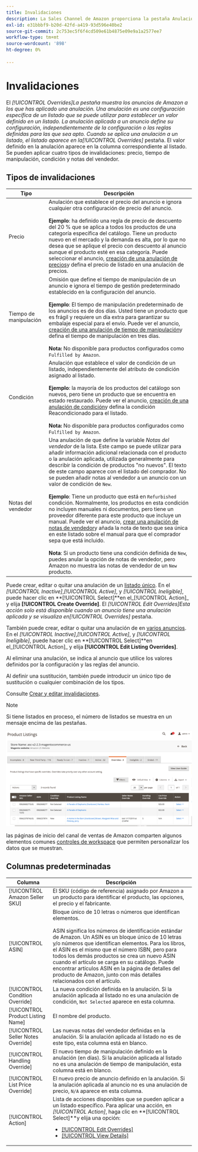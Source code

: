 ```yaml
---
title: Invalidaciones
description: La Sales Channel de Amazon proporciona la pestaña Anulaciones para ayudarle a identificar y administrar cómo aplica las anulaciones en los anuncios de Amazon.
exl-id: e31bbbf9-b20d-42fd-a419-93d596e40be2
source-git-commit: 2c753ec5f6f4cd509e61b4875e09e9a1a2577ee7
workflow-type: tm+mt
source-wordcount: '898'
ht-degree: 0%

---
```


# Invalidaciones

El _[!UICONTROL Overrides]_La pestaña muestra los anuncios de Amazon a los que has aplicado una anulación. Una anulación es una configuración específica de un listado que se puede utilizar para establecer un valor definido en un listado. La anulación aplicada a un anuncio define su configuración, independientemente de la configuración o las reglas definidas para las que sea apto. Cuando se aplica una anulación a un listado, el listado aparece en la_[!UICONTROL Overrides]_ pestaña. El valor definido en la anulación aparece en la columna correspondiente al listado. Se pueden aplicar cuatro tipos de invalidaciones: precio, tiempo de manipulación, condición y notas del vendedor.

## Tipos de invalidaciones

| Tipo | Descripción |
|---|---|
| Precio | Anulación que establece el precio del anuncio e ignora cualquier otra configuración de precio del anuncio. <br><br>**Ejemplo**: ha definido una regla de precio de descuento del 20 % que se aplica a todos los productos de una categoría específica del catálogo. Tiene un producto nuevo en el mercado y la demanda es alta, por lo que no desea que se aplique el precio con descuento al anuncio aunque el producto esté en esa categoría. Puede seleccionar el anuncio, [creación de una anulación de precios](./creating-editing-overrides.md#edit-override-single-listing)y defina el precio de listado en una anulación de precios. |
| Tiempo de manipulación | Omisión que define el tiempo de manipulación de un anuncio e ignora el tiempo de gestión predeterminado establecido en la configuración del anuncio.<br><br>**Ejemplo**: El tiempo de manipulación predeterminado de los anuncios es de dos días. Usted tiene un producto que es frágil y requiere un día extra para garantizar su embalaje especial para el envío. Puede ver el anuncio, [creación de una anulación de tiempo de manipulación](./creating-editing-overrides.md#edit-override-single-listing)y defina el tiempo de manipulación en tres días.<br><br>**Nota:** No disponible para productos configurados como `Fulfilled by Amazon`. |
| Condición | Anulación que establece el valor de condición de un listado, independientemente del atributo de condición asignado al listado.<br><br>**Ejemplo**: la mayoría de los productos del catálogo son nuevos, pero tiene un producto que se encuentra en estado restaurado. Puede ver el anuncio, [creación de una anulación de condición](./creating-editing-overrides.md#edit-override-single-listing)y defina la condición Reacondicionado para el listado.<br><br>**Nota:** No disponible para productos configurados como `Fulfilled by Amazon`. |
| Notas del vendedor | Una anulación de que define la variable _Notas del vendedor_ de la lista. Este campo se puede utilizar para añadir información adicional relacionada con el producto o la anulación aplicada, utilizada generalmente para describir la condición de productos &quot;no nuevos&quot;. El texto de este campo aparece con el listado del comprador. No se pueden añadir notas al vendedor a un anuncio con un valor de condición de `New`. <br><br>**Ejemplo**: Tiene un producto que está en `Refurbished` condición. Normalmente, los productos en esta condición no incluyen manuales ni documentos, pero tiene un proveedor diferente para este producto que incluye un manual. Puede ver el anuncio, [crear una anulación de notas de vendedor](./creating-editing-overrides.md#edit-override-single-listing)y añada la nota de texto que sea única en este listado sobre el manual para que el comprador sepa que está incluido.<br><br>**Nota**: Si un producto tiene una condición definida de `New`, puedes anular la opción de notas de vendedor, pero Amazon no muestra las notas de vendedor de un `New` producto. |

Puede crear, editar o quitar una anulación de un [listado único](./creating-editing-overrides.md#edit-override-single-listing). En el _[!UICONTROL Inactive]_,_[!UICONTROL Active]_, y _[!UICONTROL Ineligible]_, puede hacer clic en **[!UICONTROL Select]**en el_[!UICONTROL Action]_ y elija **[!UICONTROL Create Override]**. El _[!UICONTROL Edit Overrides]_Esta acción solo está disponible cuando un anuncio tiene una anulación aplicada y se visualiza en_[!UICONTROL Overrides]_ pestaña.

También puede crear, editar o quitar una anulación de en [varios anuncios](./creating-editing-overrides.md#edit-override-multiple-listings). En el _[!UICONTROL Inactive]_,_[!UICONTROL Active]_, y _[!UICONTROL Ineligible]_, puede hacer clic en **[!UICONTROL Select]**en el_[!UICONTROL Action]_ y elija **[!UICONTROL Edit Listing Overrides]**.

Al eliminar una anulación, se indica al anuncio que utilice los valores definidos por la configuración y las reglas del anuncio.

Al definir una sustitución, también puede introducir un único tipo de sustitución o cualquier combinación de los tipos.

Consulte [Crear y editar invalidaciones](./creating-editing-overrides.md).

>[!NOTE]
>
>Si tiene listados en proceso, el número de listados se muestra en un mensaje encima de las pestañas.

![Pestaña Invalidaciones](assets/amazon-overrides.png)

las páginas de inicio del canal de ventas de Amazon comparten algunos elementos comunes [controles de workspace](./workspace-controls.md) que permiten personalizar los datos que se muestran.

## Columnas predeterminadas

| Columna | Descripción |
|---|---|
| [!UICONTROL Amazon Seller SKU] | El SKU (código de referencia) asignado por Amazon a un producto para identificar el producto, las opciones, el precio y el fabricante. |
| [!UICONTROL ASIN] | Bloque único de 10 letras o números que identifican elementos.<br><br>ASIN significa los números de identificación estándar de Amazon. Un ASIN es un bloque único de 10 letras y/o números que identifican elementos. Para los libros, el ASIN es el mismo que el número ISBN, pero para todos los demás productos se crea un nuevo ASIN cuando el artículo se carga en su catálogo. Puede encontrar artículos ASIN en la página de detalles del producto de Amazon, junto con más detalles relacionados con el artículo. |
| [!UICONTROL Condition Override] | La nueva condición definida en la anulación. Si la anulación aplicada al listado no es una anulación de condición, `Not Selected` aparece en esta columna. |
| [!UICONTROL Product Listing Name] | El nombre del producto. |
| [!UICONTROL Seller Notes Override] | Las nuevas notas del vendedor definidas en la anulación. Si la anulación aplicada al listado no es de este tipo, esta columna está en blanco. |
| [!UICONTROL Handling Override] | El nuevo tiempo de manipulación definido en la anulación (en días). Si la anulación aplicada al listado no es una anulación de tiempo de manipulación, esta columna está en blanco. |
| [!UICONTROL List Price Override] | El nuevo precio de anuncio definido en la anulación. Si la anulación aplicada al anuncio no es una anulación de precio, `N/A` aparece en esta columna. |
| [!UICONTROL Action] | Lista de acciones disponibles que se pueden aplicar a un listado específico. Para aplicar una acción, en _[!UICONTROL Action]_, haga clic en **[!UICONTROL Select]**y elija una opción:<ul><li>[[!UICONTROL Edit Overrides]](./creating-editing-overrides.md#edit-override-single-listing)</li><li>[[!UICONTROL View Details]](./product-listing-details.md)</li></ul> |
